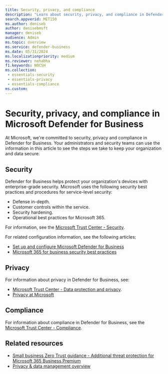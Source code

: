 ```yaml
---
title: Security, privacy, and compliance
description: "Learn about security, privacy, and compliance in Defender for Business."
search.appverid: MET150
ms.author: deniseb
author: denisebmsft
manager: deniseb
audience: Admin
ms.topic: overview
ms.service: defender-business
ms.date: 05/31/2024
ms.localizationpriority: medium
ms.reviewer: nehabha
f1.keywords: NOCSH
ms.collection:
 - essentials-security
 - essentials-privacy
 - essentials-compliance
ms.custom:
---
```


# Security, privacy, and compliance in Microsoft Defender for Business

At Microsoft, we're committed to security, privacy and compliance in Defender for Business. Your administrators and security teams can use the information in this article to see the steps we take to keep your organization and data secure.

## Security

Defender for Business helps protect your organization's devices with enterprise-grade security. Microsoft uses the following security best practices and procedures for service-level security:

- Defense in-depth.
- Customer controls within the service.
- Security hardening.
- Operational best practices for Microsoft 365.

For information, see the [Microsoft Trust Center - Security](https://www.microsoft.com/security).

For related configuration information, see the following articles:

- [Set up and configure Microsoft Defender for Business](mdb-setup-configuration.md)
- [Microsoft 365 for business security best practices](/microsoft-365/business-premium/secure-your-business-data)

## Privacy

For information about privacy in Defender for Business, see:

- [Microsoft Trust Center - Data protection and privacy](https://www.microsoft.com/trust-center/privacy).
- [Privacy at Microsoft](https://privacy.microsoft.com/)

## Compliance

For information about compliance in Defender for Business, see the [Microsoft Trust Center - Compliance](https://www.microsoft.com/trust-center/compliance/compliance-overview).

## Related resources

- [Small business Zero Trust guidance - Additional threat protection for Microsoft 365 Business Premium](/security/zero-trust/guidance-smb-partner#additional-threat-protection)
- [Privacy & data management overview](/compliance/assurance/assurance-privacy)
